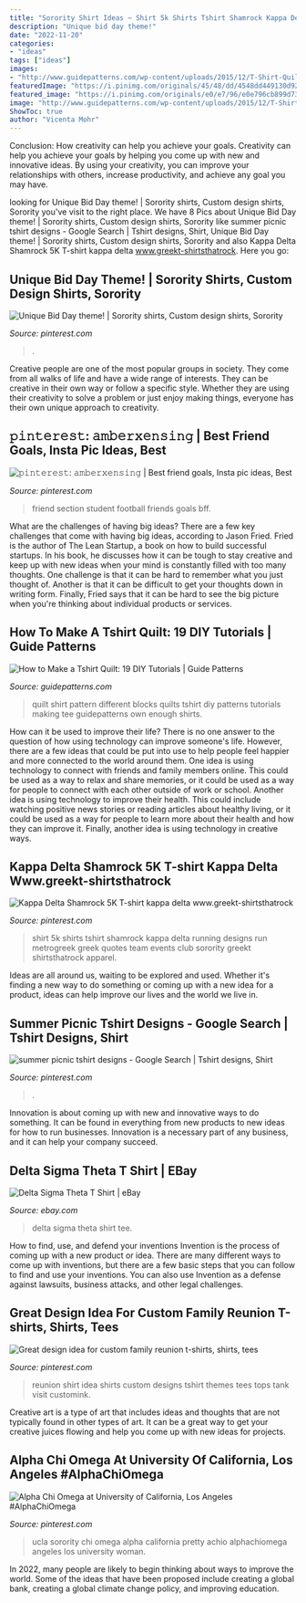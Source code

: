 ```yaml
---
title: "Sorority Shirt Ideas ~ Shirt 5k Shirts Tshirt Shamrock Kappa Delta Running Designs Run Metrogreek Greek Quotes Team Events Club Sorority Greekt Shirtsthatrock Apparel"
description: "Unique bid day theme!"
date: "2022-11-20"
categories:
- "ideas"
tags: ["ideas"]
images:
- "http://www.guidepatterns.com/wp-content/uploads/2015/12/T-Shirt-Quilt-Pattern-with-Different-Size-Blocks.jpg"
featuredImage: "https://i.pinimg.com/originals/45/48/dd/4548dd449130d92b029c7faad5036645.jpg"
featured_image: "https://i.pinimg.com/originals/e0/e7/96/e0e796cb899d736dad5ba408bb0dd8eb.png"
image: "http://www.guidepatterns.com/wp-content/uploads/2015/12/T-Shirt-Quilt-Pattern-with-Different-Size-Blocks.jpg"
ShowToc: true
author: "Vicenta Mohr"
---
```



Conclusion: How creativity can help you achieve your goals.
Creativity can help you achieve your goals by helping you come up with new and innovative ideas. By using your creativity, you can improve your relationships with others, increase productivity, and achieve any goal you may have.

	

		
looking for Unique Bid Day theme! | Sorority shirts, Custom design shirts, Sorority you've visit to the right place. We have 8 Pics about Unique Bid Day theme! | Sorority shirts, Custom design shirts, Sorority like summer picnic tshirt designs - Google Search | Tshirt designs, Shirt, Unique Bid Day theme! | Sorority shirts, Custom design shirts, Sorority and also Kappa Delta Shamrock 5K T-shirt kappa delta www.greekt-shirtsthatrock. Here you go:
		
    
## Unique Bid Day Theme! | Sorority Shirts, Custom Design Shirts, Sorority

<img loading=lazy src="https://i.pinimg.com/originals/45/48/dd/4548dd449130d92b029c7faad5036645.jpg" onerror="this.onerror=null;this.src='https://tse3.mm.bing.net/th?id=OIP.Zk1F07NkVXfm9K6sd1xJjQHaHa&amp;pid=15.1';" alt="Unique Bid Day theme! | Sorority shirts, Custom design shirts, Sorority">

_Source: pinterest.com_

>. 

	

Creative people are one of the most popular groups in society. They come from all walks of life and have a wide range of interests. They can be creative in their own way or follow a specific style. Whether they are using their creativity to solve a problem or just enjoy making things, everyone has their own unique approach to creativity.

    
## 𝚙𝚒𝚗𝚝𝚎𝚛𝚎𝚜𝚝: 𝚊𝚖𝚋𝚎𝚛𝚡𝚎𝚗𝚜𝚒𝚗𝚐 | Best Friend Goals, Insta Pic Ideas, Best

<img loading=lazy src="https://i.pinimg.com/736x/f2/fa/0a/f2fa0a4b4c9f538c70d5364fe6ddd7b9.jpg" onerror="this.onerror=null;this.src='https://tse1.mm.bing.net/th?id=OIP.Ie_9nPnQomv40ImnPpDYQwHaHa&amp;pid=15.1';" alt="𝚙𝚒𝚗𝚝𝚎𝚛𝚎𝚜𝚝: 𝚊𝚖𝚋𝚎𝚛𝚡𝚎𝚗𝚜𝚒𝚗𝚐 | Best friend goals, Insta pic ideas, Best">

_Source: pinterest.com_

>friend section student football friends goals bff. 

	

What are the challenges of having big ideas?
There are a few key challenges that come with having big ideas, according to Jason Fried. Fried is the author of The Lean Startup, a book on how to build successful startups. In his book, he discusses how it can be tough to stay creative and keep up with new ideas when your mind is constantly filled with too many thoughts. 
One challenge is that it can be hard to remember what you just thought of. Another is that it can be difficult to get your thoughts down in writing form. Finally, Fried says that it can be hard to see the big picture when you're thinking about individual products or services.

    
## How To Make A Tshirt Quilt: 19 DIY Tutorials | Guide Patterns

<img loading=lazy src="http://www.guidepatterns.com/wp-content/uploads/2015/12/T-Shirt-Quilt-Pattern-with-Different-Size-Blocks.jpg" onerror="this.onerror=null;this.src='https://tse3.mm.bing.net/th?id=OIP.KOLUZm5GTI3ibTI0LJRW3AHaFP&amp;pid=15.1';" alt="How to Make a Tshirt Quilt: 19 DIY Tutorials | Guide Patterns">

_Source: guidepatterns.com_

>quilt shirt pattern different blocks quilts tshirt diy patterns tutorials making tee guidepatterns own enough shirts. 

	

How can it be used to improve their life?
There is no one answer to the question of how using technology can improve someone's life. However, there are a few ideas that could be put into use to help people feel happier and more connected to the world around them. One idea is using technology to connect with friends and family members online. This could be used as a way to relax and share memories, or it could be used as a way for people to connect with each other outside of work or school. Another idea is using technology to improve their health. This could include watching positive news stories or reading articles about healthy living, or it could be used as a way for people to learn more about their health and how they can improve it. Finally, another idea is using technology in creative ways.

    
## Kappa Delta Shamrock 5K T-shirt Kappa Delta Www.greekt-shirtsthatrock

<img loading=lazy src="https://i.pinimg.com/736x/ec/68/72/ec687240dc51c621e3a6c0a2b36bd25c--run-tshirt-design-shirt-designs.jpg?b=t" onerror="this.onerror=null;this.src='https://tse2.mm.bing.net/th?id=OIP.6TRsnfQyZmTBt32KVmCilgAAAA&amp;pid=15.1';" alt="Kappa Delta Shamrock 5K T-shirt kappa delta www.greekt-shirtsthatrock">

_Source: pinterest.com_

>shirt 5k shirts tshirt shamrock kappa delta running designs run metrogreek greek quotes team events club sorority greekt shirtsthatrock apparel. 

	

Ideas are all around us, waiting to be explored and used. Whether it's finding a new way to do something or coming up with a new idea for a product, ideas can help improve our lives and the world we live in.

    
## Summer Picnic Tshirt Designs - Google Search | Tshirt Designs, Shirt

<img loading=lazy src="https://i.pinimg.com/originals/e0/e7/96/e0e796cb899d736dad5ba408bb0dd8eb.png" onerror="this.onerror=null;this.src='https://tse4.mm.bing.net/th?id=OIP.IY8BxGFLYVYHnmhvkke3GQHaFt&amp;pid=15.1';" alt="summer picnic tshirt designs - Google Search | Tshirt designs, Shirt">

_Source: pinterest.com_

>. 

	

Innovation is about coming up with new and innovative ways to do something. It can be found in everything from new products to new ideas for how to run businesses. Innovation is a necessary part of any business, and it can help your company succeed.

    
## Delta Sigma Theta T Shirt | EBay

<img loading=lazy src="http://i.ebayimg.com/00/s/NTAwWDUwMA==/z/bpQAAOxyaTxTVjR9/$_3.JPG?set_id=2" onerror="this.onerror=null;this.src='https://tse1.mm.bing.net/th?id=OIP.9Rj955DUyS5BfOE6y_hX3gHaHa&amp;pid=15.1';" alt="Delta Sigma Theta T Shirt | eBay">

_Source: ebay.com_

>delta sigma theta shirt tee. 

	

How to find, use, and defend your inventions
Invention is the process of coming up with a new product or idea. There are many different ways to come up with inventions, but there are a few basic steps that you can follow to find and use your inventions. You can also use Invention as a defense against lawsuits, business attacks, and other legal challenges.

    
## Great Design Idea For Custom Family Reunion T-shirts, Shirts, Tees

<img loading=lazy src="https://i.pinimg.com/736x/3f/f5/43/3ff543c00a40d83a4abd0aeb37560dba.jpg" onerror="this.onerror=null;this.src='https://tse2.mm.bing.net/th?id=OIP.UfseHD_xE9HDHDQh_NCAmAHaJ3&amp;pid=15.1';" alt="Great design idea for custom family reunion t-shirts, shirts, tees">

_Source: pinterest.com_

>reunion shirt idea shirts custom designs tshirt themes tees tops tank visit customink. 

	

Creative art is a type of art that includes ideas and thoughts that are not typically found in other types of art. It can be a great way to get your creative juices flowing and help you come up with new ideas for projects.

    
## Alpha Chi Omega At University Of California, Los Angeles #AlphaChiOmega

<img loading=lazy src="https://i.pinimg.com/736x/1a/1d/bf/1a1dbfdfc33431e09a07f40b1e3914a6--alpha-chi-omega-sorority.jpg" onerror="this.onerror=null;this.src='https://tse2.mm.bing.net/th?id=OIP.DWqoNWT99VoYccpp7aRaqwHaE6&amp;pid=15.1';" alt="Alpha Chi Omega at University of California, Los Angeles #AlphaChiOmega">

_Source: pinterest.com_

>ucla sorority chi omega alpha california pretty achio alphachiomega angeles los university woman. 

	

In 2022, many people are likely to begin thinking about ways to improve the world. Some of the ideas that have been proposed include creating a global bank, creating a global climate change policy, and improving education.

